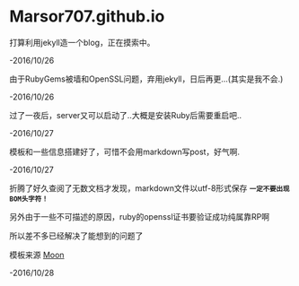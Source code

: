 # Marsor707.github.io
打算利用jekyll造一个blog，正在摸索中。

-2016/10/26

由于RubyGems被墙和OpenSSL问题，弃用jekyll，日后再更...(其实是我不会.)

-2016/10/26

过了一夜后，server又可以启动了..大概是安装Ruby后需要重启吧..

-2016/10/27

模板和一些信息搭建好了，可惜不会用markdown写post，好气啊.

-2016/10/27

折腾了好久查阅了无数文档才发现，markdown文件以utf-8形式保存  <b>`一定不要出现BOM头字符！`</b>

另外由于一些不可描述的原因，ruby的openssl证书要验证成功纯属靠RP啊

所以差不多已经解决了能想到的问题了

模板来源 <a href="https://github.com/TaylanTatli/Moon">Moon</a>

-2016/10/28

